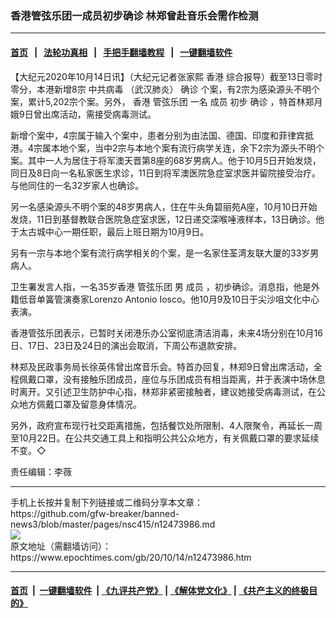 ### 香港管弦乐团一成员初步确诊 林郑曾赴音乐会需作检测
------------------------

#### [首页](https://github.com/gfw-breaker/banned-news3/blob/master/README.md) &nbsp;&nbsp;|&nbsp;&nbsp; [法轮功真相](https://github.com/begood0513/basic/blob/master/README.md)  &nbsp;&nbsp;|&nbsp;&nbsp; [手把手翻墙教程](https://github.com/gfw-breaker/guides/wiki)  &nbsp;&nbsp;|&nbsp;&nbsp; [一键翻墙软件](https://github.com/gfw-breaker/nogfw/blob/master/README.md)  



<div><p>
 【大纪元2020年10月14日讯】（大纪元记者张家熙
 <ok href="https://www.epochtimes.com/gb/tag/%E9%A6%99%E6%B8%AF.html">
  香港
 </ok>
 综合报导）截至13日零时零分，本港新增8宗
 <ok href="https://www.epochtimes.com/gb/tag/%E4%B8%AD%E5%85%B1%E7%97%85%E6%AF%92.html">
  中共病毒
 </ok>
 （武汉肺炎）
 <ok href="https://www.epochtimes.com/gb/tag/%E7%A1%AE%E8%AF%8A.html">
  确诊
 </ok>
 个案，有2宗为感染源头不明个案，累计5,202宗个案。另外，
 <ok href="https://www.epochtimes.com/gb/tag/%E9%A6%99%E6%B8%AF.html">
  香港
 </ok>
 <ok href="https://www.epochtimes.com/gb/tag/%E7%AE%A1%E5%BC%A6%E4%B9%90%E5%9B%A2.html">
  管弦乐团
 </ok>
 一名
 <ok href="https://www.epochtimes.com/gb/tag/%E6%88%90%E5%91%98.html">
  成员
 </ok>
 初步
 <ok href="https://www.epochtimes.com/gb/tag/%E7%A1%AE%E8%AF%8A.html">
  确诊
 </ok>
 ，特首林郑月娥9日曾出席活动，需接受病毒测试。
</p>
<p>
 新增个案中，4宗属于输入个案中，患者分别为由法国、德国、印度和菲律宾抵港。4宗属本地个案，当中2宗与本地个案有流行病学关连，余下2宗为源头不明个案。其中一人为居住于将军澳天晋第8座的68岁男病人。他于10月5日开始发烧，同日及8日向一名私家医生求诊，11日到将军澳医院急症室求医并留院接受治疗。与他同住的一名32岁家人也确诊。
</p>
<p>
 另一名感染源头不明个案的48岁男病人，住在牛头角碧丽苑A座，10月10日开始发烧，11日到基督教联合医院急症室求医，12日递交深喉唾液样本，13日确诊。他于太古城中心一期任职，最后上班日期为10月9日。
</p>
<p>
 另有一宗与本地个案有流行病学相关的个案，是一名家住荃湾友联大厦的33岁男病人。
</p>
<p>
 卫生署发言人指，一名35岁香港
 <ok href="https://www.epochtimes.com/gb/tag/%E7%AE%A1%E5%BC%A6%E4%B9%90%E5%9B%A2.html">
  管弦乐团
 </ok>
 男
 <ok href="https://www.epochtimes.com/gb/tag/%E6%88%90%E5%91%98.html">
  成员
 </ok>
 ，初步确诊。消息指，他是外籍低音单簧管演奏家Lorenzo Antonio Iosco。他10月9及10日于尖沙咀文化中心表演。
</p>
<p>
 香港管弦乐团表示，已暂时关闭港乐办公室彻底清洁消毒，未来4场分别在10月16日、17日、23日及24日的演出会取消，下周公布退款安排。
</p>
<p>
 林郑及民政事务局长徐英伟曾出席音乐会。特首办回复，林郑9日曾出席活动，全程佩戴口罩，没有接触乐团成员，座位与乐团成员有相当距离，并于表演中场休息时离开。又引述卫生防护中心指，林郑非紧密接触者，建议她接受病毒测试，在公众地方佩戴口罩及留意身体情况。
</p>
<p>
 另外，政府宣布现行社交距离措施，包括餐饮处所限制、4人限聚令，再延长一周至10月22日。在公共交通工具上和指明公共公众地方，有关佩戴口罩的要求延续不变。◇
</p>
<p>
 责任编辑：李薇
</p>
</div>
<hr/>
手机上长按并复制下列链接或二维码分享本文章：<br/>
https://github.com/gfw-breaker/banned-news3/blob/master/pages/nsc415/n12473986.md <br/>
<a href='https://github.com/gfw-breaker/banned-news3/blob/master/pages/nsc415/n12473986.md'><img src='https://github.com/gfw-breaker/banned-news3/blob/master/pages/nsc415/n12473986.md.png'/></a> <br/>
原文地址（需翻墙访问）：https://www.epochtimes.com/gb/20/10/14/n12473986.htm


------------------------
#### [首页](https://github.com/gfw-breaker/banned-news3/blob/master/README.md) &nbsp;|&nbsp; [一键翻墙软件](https://github.com/gfw-breaker/nogfw/blob/master/README.md) &nbsp;| [《九评共产党》](https://github.com/gfw-breaker/9ping.md/blob/master/README.md#九评之一评共产党是什么) | [《解体党文化》](https://github.com/gfw-breaker/jtdwh.md/blob/master/README.md) | [《共产主义的终极目的》](https://github.com/gfw-breaker/gczydzjmd.md/blob/master/README.md)


<img src='http://gfw-breaker.win/banned-news3/pages/nsc415/n12473986.md' width='0px' height='0px'/>